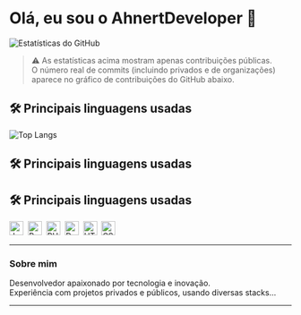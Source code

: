 # Olá, eu sou o AhnertDeveloper 👋

![Estatísticas do GitHub](https://github-readme-stats.vercel.app/api?username=AhnertDeveloper&show_icons=true&theme=radical&count_private=true)

> ⚠️ As estatísticas acima mostram apenas contribuições públicas.  
> O número real de commits (incluindo privados e de organizações) aparece no gráfico de contribuições do GitHub abaixo.


## 🛠️ Principais linguagens usadas

![Top Langs](https://github-readme-stats.vercel.app/api/top-langs/?username=AhnertDeveloper&layout=compact&hide_title=true&theme=radical)

## 🛠️ Principais linguagens usadas

## 🛠️ Principais linguagens usadas

<img src="https://cdn.jsdelivr.net/gh/devicons/devicon/icons/javascript/javascript-original.svg" width="25" title="JavaScript" />&nbsp;
<img src="https://cdn.jsdelivr.net/gh/devicons/devicon/icons/python/python-original.svg" width="25" title="Python" />&nbsp;
<img src="https://cdn.jsdelivr.net/gh/devicons/devicon/icons/php/php-original.svg" width="25" title="PHP" />&nbsp;
<img src="https://cdn.jsdelivr.net/gh/devicons/devicon/icons/docker/docker-original.svg" width="25" title="Docker" />&nbsp;
<img src="https://cdn.jsdelivr.net/gh/devicons/devicon/icons/html5/html5-original.svg" width="25" title="HTML" />&nbsp;
<img src="https://cdn.jsdelivr.net/gh/devicons/devicon/icons/css3/css3-original.svg" width="25" title="CSS" />

---

### Sobre mim

Desenvolvedor apaixonado por tecnologia e inovação.  
Experiência com projetos privados e públicos, usando diversas stacks...

---

